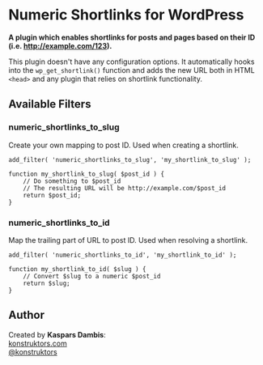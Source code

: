 # Numeric Shortlinks for WordPress

**A plugin which enables shortlinks for posts and pages based on their ID (i.e. http://example.com/123).**

This plugin doesn't have any configuration options. It automatically hooks into the `wp_get_shortlink()` function and adds the new URL both in HTML `<head>` and any plugin that relies on shortlink functionality.

## Available Filters

### numeric_shortlinks_to_slug

Create your own mapping to post ID. Used when creating a shortlink.

	add_filter( 'numeric_shortlinks_to_slug', 'my_shortlink_to_slug' );

	function my_shortlink_to_slug( $post_id ) {
		// Do something to $post_id
		// The resulting URL will be http://example.com/$post_id
		return $post_id;
	}

### numeric_shortlinks_to_id

Map the trailing part of URL to post ID. Used when resolving a shortlink.

	add_filter( 'numeric_shortlinks_to_id', 'my_shortlink_to_id' );

	function my_shortlink_to_id( $slug ) {
		// Convert $slug to a numeric $post_id
		return $slug;
	}

## Author

Created by **Kaspars Dambis**:  
[konstruktors.com](http://konstruktors.com)  
[@konstruktors](http://twitter.com/konstruktors)
